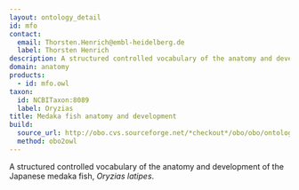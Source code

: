 ```yaml
---
layout: ontology_detail
id: mfo
contact: 
  email: Thorsten.Henrich@embl-heidelberg.de
  label: Thorsten Henrich
description: A structured controlled vocabulary of the anatomy and development of the Japanese medaka fish, <i>Oryzias latipes</i>.
domain: anatomy
products: 
  - id: mfo.owl
taxon: 
  id: NCBITaxon:8089
  label: Oryzias
title: Medaka fish anatomy and development
build:
  source_url: http://obo.cvs.sourceforge.net/*checkout*/obo/obo/ontology/anatomy/gross_anatomy/animal_gross_anatomy/fish/medaka_ontology.obo
  method: obo2owl
---
```


A structured controlled vocabulary of the anatomy and development of the Japanese medaka fish, <i>Oryzias latipes</i>.
